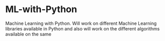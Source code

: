 # ML-with-Python
Machine Learning with Python. Will work on different Machine Learning libraries available in Python and also will work on the different algorithms available on the same
